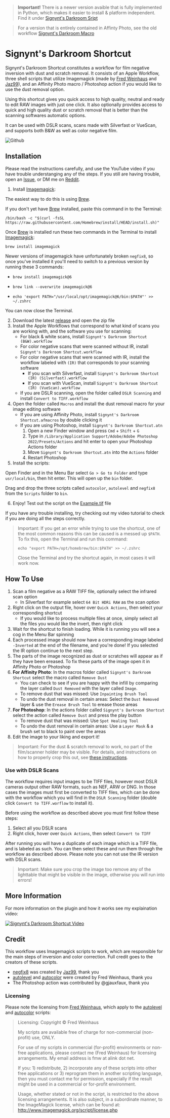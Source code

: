 > **Important!**
> There is a newer version avaible that is fully implemented in Python, which makes it easier to install & platform independent. Find it under [Signynt's Darkroom Sript](https://github.com/Signynt/signynts-darkroom-script)

> For a version that is entirely contained in Affinty Photo, see the old workflow [Signynt's Darkroom Macro](https://github.com/Signynt/signynts-darkroom-macro)

# Signynt's Darkroom Shortcut
Signynt's Darkroom Shortcut constitutes a workflow for film negative inversion with dust and scratch removal. 
It consists of an Apple Workflow, three shell scripts that utilize Imagemagick (made by [Fred Weinhaus](http://www.fmwconcepts.com/imagemagick/index.php) and [Jaz99](https://www.flickr.com/people/jaz99)), and an Affinity Photo macro / Photoshop action if you would like to use the dust removal option.

Using this shortcut gives you quick access to high quality, neutral and ready to edit RAW images with just one click. It also optionally provides access to quick and high quality dust or scratch removal that is better than the scanning softwares automatic options.

It can be used with DSLR scans, scans made with Silverfast or VueScan, and supports both B&W as well as color negative film.

![Github](https://user-images.githubusercontent.com/67801159/146692420-04df4cdc-dab6-494f-b414-cc3563ee55f1.png)

## Installation
Please read the instructions carefully, and use the YouTube video if you have trouble understanging any of the steps. If you still are having trouble, open an [Issue](https://github.com/Signynt/signynts-darkroom-shortcut/issues/new/choose), or DM me on [Reddit](https://www.reddit.com/user/Signynt).

1. Install [Imagemagick](https://imagemagick.org):

The easiest way to do this is using [Brew](https://brew.sh).

If you don't yet have [Brew](https://brew.sh) installed, paste this command in to the Terminal:
```
/bin/bash -c "$(curl -fsSL https://raw.githubusercontent.com/Homebrew/install/HEAD/install.sh)"
```

Once [Brew](https://brew.sh) is installed run these two commands in the Terminal to install [Imagemagick](https://imagemagick.org):
	
```
brew install imagemagick
```

Newer versions of imagemagick have unfortunately broken `negfix8`, so once you've installed it you'll need to switch to a previous version by running these 3 commands:

- `brew install imagemagick@6`

- `brew link --overwrite imagemagick@6`

- `echo 'export PATH="/usr/local/opt/imagemagick@6/bin:$PATH"' >> ~/.zshrc`

You can now close the Terminal.

2. Download the latest [release](https://github.com/Signynt/signynts-darkroom-shortcut/archive/refs/tags/v1.6.zip) and open the zip file
3. Install the Apple Workflows that correspond to what kind of scans you are working with, and the software you use for scanning:
	- For black & white scans, install `Signynt's Darkroom Shortcut (B&W).workflow`
	- For color negative scans that were scanned without IR, install `Signynt's Darkroom Shortcut.workflow`
	- For color negative scans that were scanned with IR, install the workflow labeled with `(IR)` that corresponds to your scanning software
		- If you scan with Silverfast, install `Signynt's Darkroom Shortcut (IR) (Silverfast).workflow`
		- If you scan with VueScan, install `Signynt's Darkroom Shortcut (IR) (VueScan).workflow`
	- If you are DSLR scanning, open the folder called `DSLR Scanning` and install `Convert to TIFF.workflow`
4. Open the folder called `Macros` and install the dust removal macro for your image editing software
	- If you are using Affinity Photo, install `Signynt's Darkroom Shortcut.afmacros` by double clicking it
	- If you are using Photoshop, install `Signynt's Darkroom Shortcut.atn`
		1. Open a new Finder window and press `Cmd` + `Shift` + `G`
		2. Type in `/Library/Application Support/Adobe/Adobe Photoshop 2022/Presets/Actions` and hit enter to open your Photoshop Actions folder
		3. Move `Signynt's Darkroom Shortcut.atn` into the `Actions` folder
		4. Restart Photoshop
6. Install the scripts:

Open Finder and in the Menu Bar select `Go > Go to Folder` and type  `usr/local/bin`, then hit enter. This will open up the `bin` folder. 

Drag and drop the three scripts called `autocolor`, `autolevel` and `negfix8` from the `Scripts` folder to `bin`.

6. Enjoy! Test out the script on the [Example.tif](https://github.com/Signynt/signynts-darkroom-shortcut/releases/download/v1.1/Example.tif) file

If you have any trouble installing, try checking out my video tutorial to check if you are doing all the steps correctly.

> Important: If you get an error while trying to use the shortcut, one of the most common reasons this can be caused is a messed up `$PATH`. To fix this, open the Terminal and run this command: 
>```
>echo "export PATH=/opt/homebrew/bin:$PATH" >> ~/.zshrc
>```
> Close the Terminal and try the shortcut again, in most cases it will work now.

## How To Use
1. Scan a film negative as a RAW TIFF file, optionally select the infrared scan option
	- In Silverfast for example select `64 Bit HDRi RAW` as the scan option
2. Right click on the output file, hover over `Quick Actions`, then select your corresponding shortcut 
	- If you would like to process multiple files at once, simply select all the files you would like the invert, then right click
3. Wait for the shortcut to finish loading. While it is running you will see a cog in the Menu Bar spinning
4. Each processed image should now have a corresponding image labeled `-Inverted` at the end of the filename, and you're done! If you selected the IR option continue to the next step.
5. The parts of the image recognized as dust or scratches will appear as if they have been ereased. To fix these parts of the image open it in Affinity Photo or Photoshop
6. **For Affinity Photo**: In the macros folder called `Signynt's Darkroom Shortcut` select the macro called `Remove Dust`
	- You can check to see if you are happy with the infill by comparing the layer called `Dust Removed` with the layer called `Image`. 
	- To remove dust that was missed: Use `Inpainting Brush Tool`
	- To undo the dust removal in certain areas: Select the `Dust Removed` layer & use the `Erease Brush Tool` to erease those areas
6. **For Photoshop**: In the actions folder called `Signynt's Darkroom Shortcut` select the action called `Remove Dust` and press the play button
	- To remove dust that was missed: Use `Spot Healing Tool`
	- To undo the dust removal in certain areas: Use a `Layer Mask` & a brush set to black to paint over the areas
7. Edit the image to your liking and export it!

> Important: For the dust & scratch removal to work, no part of the film/scanner holder may be visible. For details, and instructions on how to properly crop this out, see [these instructions](https://github.com/Signynt/signynts-darkroom-shortcut/blob/f190a67ecfc8ff810f80ceacfb01857256e762ee/CROPPING.md).

### Use with DSLR Scans

The workflow requires input images to be TIFF files, however most DSLR cameras output other RAW formats, such as NEF, ARW or DNG. 
In those cases the images must first be converted to TIFF files, which can be done with the workflow which you will find in the `DSLR Scanning` folder (double click `Convert to TIFF.worflow` to install it). 

Before using the workflow as described above you must first follow these steps:

1. Select all you DSLR scans
2. Right click, hover over `Quick Actions`, then select `Convert to TIFF`

After running you will have a duplicate of each image which is a TIFF file, and is labeled as such. You can then select these and run them through the workflow as described above. Please note you can not use the IR version with DSLR scans.

> Important: Make sure you crop the image too remove any of the lighttable that might be visible in the image, otherwise you will run into errors!

## More Information

For more information on the plugin and how it works see my explaination video:

[![Signynt's Darkroom Shortcut Video](https://res.cloudinary.com/marcomontalbano/image/upload/v1639958293/video_to_markdown/images/youtube--Sv1BnDUgRBM-c05b58ac6eb4c4700831b2b3070cd403.jpg)](https://youtu.be/Sv1BnDUgRBM "Signynt's Darkroom Shortcut Video")

## Credit
This workflow uses Imagemagick scripts to work, which are responsible for the main steps of inversion and color correction. Full credit goes to the creators of these scripts.
- [negfix8](https://sites.google.com/site/negfix/howto) was created by [Jaz99](https://www.flickr.com/people/jaz99), thank you
- [autolevel](http://www.fmwconcepts.com/imagemagick/autolevel/index.php) and [autocolor](http://www.fmwconcepts.com/imagemagick/autocolor/index.php) were created by Fred Weinhaus, thank you 
- The Photoshop action was contributed by @gjauxfaux, thank you

### Licensing

Please note the licensing from [Fred Weinhaus](http://www.fmwconcepts.com/imagemagick/index.php), which apply to the [autolevel](http://www.fmwconcepts.com/imagemagick/autolevel/index.php) and [autocolor](http://www.fmwconcepts.com/imagemagick/autocolor/index.php) scripts:

> Licensing:
> Copyright © Fred Weinhaus
>
> My scripts are available free of charge for non-commercial (non-profit) use, ONLY.
> 
> For use of my scripts in commercial (for-profit) environments or non-free applications, please contact me (Fred Weinhaus) for licensing arrangements. My email address is fmw at alink dot net.
> 
> If you: 1) redistribute, 2) incorporate any of these scripts into other free applications or 3) reprogram them in another scripting language, then you must contact me for permission, especially if the result might be used in a commercial or for-profit environment.
>
> Usage, whether stated or not in the script, is restricted to the above licensing arrangements. It is also subject, in a subordinate manner, to the ImageMagick license, which can be found at: http://www.imagemagick.org/script/license.php
